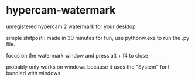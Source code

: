 # hypercam-watermark
unregistered hypercam 2 watermark for your desktop



simple shitpost i made in 30 minutes for fun, use pythonw.exe to run the .py file.

focus on the watermark window and press alt + f4 to close



probably only works on windows because it uses the "System" font bundled with windows

